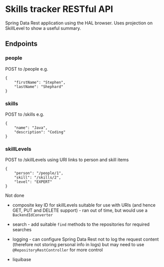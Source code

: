 # Skills tracker RESTful API

Spring Data Rest application using the HAL browser.  Uses projection on SkillLevel to show a useful summary.

## Endpoints

### people

POST to /people e.g.

```
{
	"firstName": "Stephen",
	"lastName": "Shephard"
}
```

### skills

POST to /skills e.g.

```
{
	"name": "Java",
	"description": "Coding"
}
```

### skillLevels

POST to /skillLevels using URI links to person and skill items

```
{
	"person": "/people/1",
	"skill": "/skills/2",
	"level": "EXPERT"
}
```

Not done

* composite key ID for skillLevels suitable for use with URIs (and hence GET, PUT and DELETE support) - ran out of time, but would use a `BackendIdConverter`

* search - add suitable `find` methods to the repositories for required searches

* logging - can configure Spring Data Rest not to log the request content (therefore not storing personal info in logs) but may need to use `@RepositoryRestController` for more control

* liquibase
